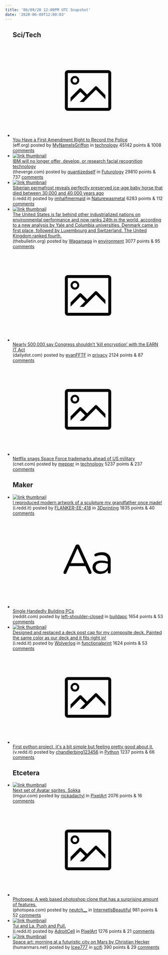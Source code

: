 ```yaml
---
title: '06/09/20 12:00PM UTC Snapshot'
date: '2020-06-09T12:00:03'
---
```

<ul>
<h2>Sci/Tech</h2>

<li><a href='https://www.eff.org/deeplinks/2020/06/you-have-first-amendment-right-record-police'><svg version='1.1' viewBox='-34 -14 104 64' preserveAspectRatio='xMidYMid meet' xmlns='http://www.w3.org/2000/svg' xmlns:xlink='http://www.w3.org/1999/xlink'>
    <title>link thumbnail</title>
    <path d='M32,4H4A2,2,0,0,0,2,6V30a2,2,0,0,0,2,2H32a2,2,0,0,0,2-2V6A2,2,0,0,0,32,4ZM4,30V6H32V30Z'></path>
    <path d='M8.92,14a3,3,0,1,0-3-3A3,3,0,0,0,8.92,14Zm0-4.6A1.6,1.6,0,1,1,7.33,11,1.6,1.6,0,0,1,8.92,9.41Z'></path>
    <path d='M22.78,15.37l-5.4,5.4-4-4a1,1,0,0,0-1.41,0L5.92,22.9v2.83l6.79-6.79L16,22.18l-3.75,3.75H15l8.45-8.45L30,24V21.18l-5.81-5.81A1,1,0,0,0,22.78,15.37Z'></path>
    </svg></a><div><div class='linkTitle'><a href='https://www.eff.org/deeplinks/2020/06/you-have-first-amendment-right-record-police'>You Have a First Amendment Right to Record the Police</a></div>(eff.org) posted by <a href='https://www.reddit.com/user/MyNameIsGriffon'>MyNameIsGriffon</a> in <a href='https://www.reddit.com/r/technology'>technology</a> 45142 points & 1008 <a href='https://www.reddit.com/r/technology/comments/gz6qlm/you_have_a_first_amendment_right_to_record_the/'>comments</a></div></li>

<li><a href='https://www.theverge.com/2020/6/8/21284683/ibm-no-longer-general-purpose-facial-recognition-analysis-software'><img src='https://b.thumbs.redditmedia.com/imgpXZPf2q71EWvd2I1rIN1v-Iw5kNDDc03vcFVs33w.jpg' alt='link thumbnail'></a><div><div class='linkTitle'><a href='https://www.theverge.com/2020/6/8/21284683/ibm-no-longer-general-purpose-facial-recognition-analysis-software'>IBM will no longer offer, develop, or research facial recognition technology</a></div>(theverge.com) posted by <a href='https://www.reddit.com/user/quantizedself'>quantizedself</a> in <a href='https://www.reddit.com/r/Futurology'>Futurology</a> 29810 points & 737 <a href='https://www.reddit.com/r/Futurology/comments/gzfbho/ibm_will_no_longer_offer_develop_or_research/'>comments</a></div></li>

<li><a href='https://i.redd.it/o1rtr2p7qq351.jpg'><img src='https://b.thumbs.redditmedia.com/Mb2gktNP718LjSGo75KkPVY2f1yMbM3Vl5DqblmVIwM.jpg' alt='link thumbnail'></a><div><div class='linkTitle'><a href='https://i.redd.it/o1rtr2p7qq351.jpg'>Siberian permafrost reveals perfectly preserved ice-age baby horse that died between 30,000 and 40,000 years ago</a></div>(i.redd.it) posted by <a href='https://www.reddit.com/user/imhalfmermaid'>imhalfmermaid</a> in <a href='https://www.reddit.com/r/Naturewasmetal'>Naturewasmetal</a> 6283 points & 112 <a href='https://www.reddit.com/r/Naturewasmetal/comments/gz6fkj/siberian_permafrost_reveals_perfectly_preserved/'>comments</a></div></li>

<li><a href='https://thebulletin.org/2020/06/were-number-24-us-near-back-of-pack-among-developed-nations-on-environment/#'><img src='https://b.thumbs.redditmedia.com/Tfxv3vLSDbq6c03Ne-tncndZhLaYzu4ZwKhR8BTE4ZE.jpg' alt='link thumbnail'></a><div><div class='linkTitle'><a href='https://thebulletin.org/2020/06/were-number-24-us-near-back-of-pack-among-developed-nations-on-environment/#'>The United States is far behind other industrialized nations on environmental performance and now ranks 24th in the world, according to a new analysis by Yale and Columbia universities. Denmark came in first place, followed by Luxembourg and Switzerland. The United Kingdom ranked fourth.</a></div>(thebulletin.org) posted by <a href='https://www.reddit.com/user/Wagamaga'>Wagamaga</a> in <a href='https://www.reddit.com/r/environment'>environment</a> 3077 points & 95 <a href='https://www.reddit.com/r/environment/comments/gz018a/the_united_states_is_far_behind_other/'>comments</a></div></li>

<li><a href='https://www.dailydot.com/debug/earn-it-act-petition/'><svg version='1.1' viewBox='-34 -14 104 64' preserveAspectRatio='xMidYMid meet' xmlns='http://www.w3.org/2000/svg' xmlns:xlink='http://www.w3.org/1999/xlink'>
    <title>link thumbnail</title>
    <path d='M32,4H4A2,2,0,0,0,2,6V30a2,2,0,0,0,2,2H32a2,2,0,0,0,2-2V6A2,2,0,0,0,32,4ZM4,30V6H32V30Z'></path>
    <path d='M8.92,14a3,3,0,1,0-3-3A3,3,0,0,0,8.92,14Zm0-4.6A1.6,1.6,0,1,1,7.33,11,1.6,1.6,0,0,1,8.92,9.41Z'></path>
    <path d='M22.78,15.37l-5.4,5.4-4-4a1,1,0,0,0-1.41,0L5.92,22.9v2.83l6.79-6.79L16,22.18l-3.75,3.75H15l8.45-8.45L30,24V21.18l-5.81-5.81A1,1,0,0,0,22.78,15.37Z'></path>
    </svg></a><div><div class='linkTitle'><a href='https://www.dailydot.com/debug/earn-it-act-petition/'>Nearly 500,000 say Congress shouldn’t ‘kill encryption’ with the EARN IT Act</a></div>(dailydot.com) posted by <a href='https://www.reddit.com/user/evanFFTF'>evanFFTF</a> in <a href='https://www.reddit.com/r/privacy'>privacy</a> 2124 points & 87 <a href='https://www.reddit.com/r/privacy/comments/gz5sq8/nearly_500000_say_congress_shouldnt_kill/'>comments</a></div></li>

<li><a href='https://www.cnet.com/news/netflix-snags-space-force-trademarks-ahead-of-us-military/'><svg version='1.1' viewBox='-34 -14 104 64' preserveAspectRatio='xMidYMid meet' xmlns='http://www.w3.org/2000/svg' xmlns:xlink='http://www.w3.org/1999/xlink'>
    <title>link thumbnail</title>
    <path d='M32,4H4A2,2,0,0,0,2,6V30a2,2,0,0,0,2,2H32a2,2,0,0,0,2-2V6A2,2,0,0,0,32,4ZM4,30V6H32V30Z'></path>
    <path d='M8.92,14a3,3,0,1,0-3-3A3,3,0,0,0,8.92,14Zm0-4.6A1.6,1.6,0,1,1,7.33,11,1.6,1.6,0,0,1,8.92,9.41Z'></path>
    <path d='M22.78,15.37l-5.4,5.4-4-4a1,1,0,0,0-1.41,0L5.92,22.9v2.83l6.79-6.79L16,22.18l-3.75,3.75H15l8.45-8.45L30,24V21.18l-5.81-5.81A1,1,0,0,0,22.78,15.37Z'></path>
    </svg></a><div><div class='linkTitle'><a href='https://www.cnet.com/news/netflix-snags-space-force-trademarks-ahead-of-us-military/'>Netflix snags Space Force trademarks ahead of US military</a></div>(cnet.com) posted by <a href='https://www.reddit.com/user/mepper'>mepper</a> in <a href='https://www.reddit.com/r/technology'>technology</a> 5237 points & 237 <a href='https://www.reddit.com/r/technology/comments/gzda1l/netflix_snags_space_force_trademarks_ahead_of_us/'>comments</a></div></li>

<h2>Maker</h2>

<li><a href='https://i.redd.it/g3qg7l5x0p351.jpg'><img src='https://a.thumbs.redditmedia.com/WCtInv1URwYZO8orA6YnVKn2y0l-Pj6wqzvhTEYEdo0.jpg' alt='link thumbnail'></a><div><div class='linkTitle'><a href='https://i.redd.it/g3qg7l5x0p351.jpg'>I reproduced modern artwork of a sculpture my grandfather once made!</a></div>(i.redd.it) posted by <a href='https://www.reddit.com/user/FLANKER-EE-418'>FLANKER-EE-418</a> in <a href='https://www.reddit.com/r/3Dprinting'>3Dprinting</a> 1835 points & 40 <a href='https://www.reddit.com/r/3Dprinting/comments/gyzx31/i_reproduced_modern_artwork_of_a_sculpture_my/'>comments</a></div></li>

<li><a href='https://www.reddit.com/r/buildapc/comments/gzcqzk/single_handedly_building_pcs/'><svg version='1.1' viewBox='-34 -12 104 64' preserveAspectRatio='xMidYMid slice' xmlns='http://www.w3.org/2000/svg' xmlns:xlink='http://www.w3.org/1999/xlink'>
    <title>text link thumbnail</title>
    <path d='M12.19,8.84a1.45,1.45,0,0,0-1.4-1h-.12a1.46,1.46,0,0,0-1.42,1L1.14,26.56a1.29,1.29,0,0,0-.14.59,1,1,0,0,0,1,1,1.12,1.12,0,0,0,1.08-.77l2.08-4.65h11l2.08,4.59a1.24,1.24,0,0,0,1.12.83,1.08,1.08,0,0,0,1.08-1.08,1.64,1.64,0,0,0-.14-.57ZM6.08,20.71l4.59-10.22,4.6,10.22Z'>
    </path>
    <path d='M32.24,14.78A6.35,6.35,0,0,0,27.6,13.2a11.36,11.36,0,0,0-4.7,1,1,1,0,0,0-.58.89,1,1,0,0,0,.94.92,1.23,1.23,0,0,0,.39-.08,8.87,8.87,0,0,1,3.72-.81c2.7,0,4.28,1.33,4.28,3.92v.5a15.29,15.29,0,0,0-4.42-.61c-3.64,0-6.14,1.61-6.14,4.64v.05c0,2.95,2.7,4.48,5.37,4.48a6.29,6.29,0,0,0,5.19-2.48V26.9a1,1,0,0,0,1,1,1,1,0,0,0,1-1.06V19A5.71,5.71,0,0,0,32.24,14.78Zm-.56,7.7c0,2.28-2.17,3.89-4.81,3.89-1.94,0-3.61-1.06-3.61-2.86v-.06c0-1.8,1.5-3,4.2-3a15.2,15.2,0,0,1,4.22.61Z'>
    </path>
    </svg></a><div><div class='linkTitle'><a href='https://www.reddit.com/r/buildapc/comments/gzcqzk/single_handedly_building_pcs/'>Single Handedly Building PCs</a></div>(reddit.com) posted by <a href='https://www.reddit.com/user/left-shoulder-closed'>left-shoulder-closed</a> in <a href='https://www.reddit.com/r/buildapc'>buildapc</a> 1654 points & 53 <a href='https://www.reddit.com/r/buildapc/comments/gzcqzk/single_handedly_building_pcs/'>comments</a></div></li>

<li><a href='https://i.redd.it/khy85u70lo351.jpg'><img src='https://b.thumbs.redditmedia.com/qTUA7J7rH0ZrA5BCyY0a4jipVSOgoJHwCU-mY7xF4as.jpg' alt='link thumbnail'></a><div><div class='linkTitle'><a href='https://i.redd.it/khy85u70lo351.jpg'>Designed and replaced a deck post cap for my composite deck. Painted the same color as our deck and it fits right in!</a></div>(i.redd.it) posted by <a href='https://www.reddit.com/user/Wolverlog'>Wolverlog</a> in <a href='https://www.reddit.com/r/functionalprint'>functionalprint</a> 1624 points & 53 <a href='https://www.reddit.com/r/functionalprint/comments/gyyhyy/designed_and_replaced_a_deck_post_cap_for_my/'>comments</a></div></li>

<li><a href='https://v.redd.it/dzwciyjy9q351'><svg version='1.1' viewBox='-34 -14 104 64' preserveAspectRatio='xMidYMid meet' xmlns='http://www.w3.org/2000/svg' xmlns:xlink='http://www.w3.org/1999/xlink'>
    <title>link thumbnail</title>
    <path d='M32,4H4A2,2,0,0,0,2,6V30a2,2,0,0,0,2,2H32a2,2,0,0,0,2-2V6A2,2,0,0,0,32,4ZM4,30V6H32V30Z'></path>
    <path d='M8.92,14a3,3,0,1,0-3-3A3,3,0,0,0,8.92,14Zm0-4.6A1.6,1.6,0,1,1,7.33,11,1.6,1.6,0,0,1,8.92,9.41Z'></path>
    <path d='M22.78,15.37l-5.4,5.4-4-4a1,1,0,0,0-1.41,0L5.92,22.9v2.83l6.79-6.79L16,22.18l-3.75,3.75H15l8.45-8.45L30,24V21.18l-5.81-5.81A1,1,0,0,0,22.78,15.37Z'></path>
    </svg></a><div><div class='linkTitle'><a href='https://v.redd.it/dzwciyjy9q351'>First python project, it's a bit simple but feeling pretty good about it.</a></div>(v.redd.it) posted by <a href='https://www.reddit.com/user/chandlerbing123456'>chandlerbing123456</a> in <a href='https://www.reddit.com/r/Python'>Python</a> 1237 points & 66 <a href='https://www.reddit.com/r/Python/comments/gz4nke/first_python_project_its_a_bit_simple_but_feeling/'>comments</a></div></li>

<h2>Etcetera</h2>

<li><a href='https://imgur.com/qjQ1R62'><img src='https://b.thumbs.redditmedia.com/2XiBx19IS2Y8rb8YeKr7V-kftR8oAPfJcVPBHAIYrHo.jpg' alt='link thumbnail'></a><div><div class='linkTitle'><a href='https://imgur.com/qjQ1R62'>Next set of Avatar sprites, Sokka</a></div>(imgur.com) posted by <a href='https://www.reddit.com/user/nickadactyl'>nickadactyl</a> in <a href='https://www.reddit.com/r/PixelArt'>PixelArt</a> 2076 points & 16 <a href='https://www.reddit.com/r/PixelArt/comments/gz8vv5/next_set_of_avatar_sprites_sokka/'>comments</a></div></li>

<li><a href='https://www.photopea.com/'><svg version='1.1' viewBox='-34 -14 104 64' preserveAspectRatio='xMidYMid meet' xmlns='http://www.w3.org/2000/svg' xmlns:xlink='http://www.w3.org/1999/xlink'>
    <title>link thumbnail</title>
    <path d='M32,4H4A2,2,0,0,0,2,6V30a2,2,0,0,0,2,2H32a2,2,0,0,0,2-2V6A2,2,0,0,0,32,4ZM4,30V6H32V30Z'></path>
    <path d='M8.92,14a3,3,0,1,0-3-3A3,3,0,0,0,8.92,14Zm0-4.6A1.6,1.6,0,1,1,7.33,11,1.6,1.6,0,0,1,8.92,9.41Z'></path>
    <path d='M22.78,15.37l-5.4,5.4-4-4a1,1,0,0,0-1.41,0L5.92,22.9v2.83l6.79-6.79L16,22.18l-3.75,3.75H15l8.45-8.45L30,24V21.18l-5.81-5.81A1,1,0,0,0,22.78,15.37Z'></path>
    </svg></a><div><div class='linkTitle'><a href='https://www.photopea.com/'>Photopea: A web based photoshop clone that has a surprising amount of features.</a></div>(photopea.com) posted by <a href='https://www.reddit.com/user/neutch__'>neutch__</a> in <a href='https://www.reddit.com/r/InternetIsBeautiful'>InternetIsBeautiful</a> 981 points & 52 <a href='https://www.reddit.com/r/InternetIsBeautiful/comments/gz5y8x/photopea_a_web_based_photoshop_clone_that_has_a/'>comments</a></div></li>

<li><a href='https://i.redd.it/5zquk29jno351.gif'><img src='https://b.thumbs.redditmedia.com/5M0Wkpyqr6280J7lLm30n-8pq3cB3kdSbMbRgyMY_fM.jpg' alt='link thumbnail'></a><div><div class='linkTitle'><a href='https://i.redd.it/5zquk29jno351.gif'>Tui and La. Push and Pull.</a></div>(i.redd.it) posted by <a href='https://www.reddit.com/user/AdroitCell'>AdroitCell</a> in <a href='https://www.reddit.com/r/PixelArt'>PixelArt</a> 1276 points & 21 <a href='https://www.reddit.com/r/PixelArt/comments/gyypil/tui_and_la_push_and_pull/'>comments</a></div></li>

<li><a href='https://www.humanmars.net/2020/06/morning-at-futuristic-city-on-mars-by.html'><img src='https://b.thumbs.redditmedia.com/1m0m7F-ZNk5iKQ_oxZ3MzEw-9S2D9HsbGFBMYVg1nNQ.jpg' alt='link thumbnail'></a><div><div class='linkTitle'><a href='https://www.humanmars.net/2020/06/morning-at-futuristic-city-on-mars-by.html'>Space art: morning at a futuristic city on Mars by Christian Hecker</a></div>(humanmars.net) posted by <a href='https://www.reddit.com/user/Icee777'>Icee777</a> in <a href='https://www.reddit.com/r/scifi'>scifi</a> 390 points & 29 <a href='https://www.reddit.com/r/scifi/comments/gz2wro/space_art_morning_at_a_futuristic_city_on_mars_by/'>comments</a></div></li>

</ul>
